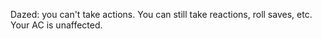 Dazed: you can't take actions. You can still take reactions, roll saves, etc. Your AC is unaffected.